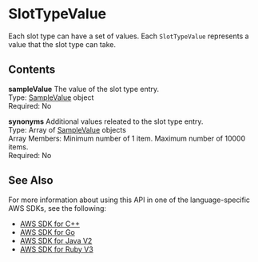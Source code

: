 # SlotTypeValue<a name="API_SlotTypeValue"></a>

Each slot type can have a set of values\. Each `SlotTypeValue` represents a value that the slot type can take\.

## Contents<a name="API_SlotTypeValue_Contents"></a>

 **sampleValue**   <a name="lexv2-Type-SlotTypeValue-sampleValue"></a>
The value of the slot type entry\.  
Type: [SampleValue](API_SampleValue.md) object  
Required: No

 **synonyms**   <a name="lexv2-Type-SlotTypeValue-synonyms"></a>
Additional values releated to the slot type entry\.  
Type: Array of [SampleValue](API_SampleValue.md) objects  
Array Members: Minimum number of 1 item\. Maximum number of 10000 items\.  
Required: No

## See Also<a name="API_SlotTypeValue_SeeAlso"></a>

For more information about using this API in one of the language\-specific AWS SDKs, see the following:
+  [ AWS SDK for C\+\+](https://docs.aws.amazon.com/goto/SdkForCpp/models.lex.v2-2020-08-07/SlotTypeValue) 
+  [ AWS SDK for Go](https://docs.aws.amazon.com/goto/SdkForGoV1/models.lex.v2-2020-08-07/SlotTypeValue) 
+  [ AWS SDK for Java V2](https://docs.aws.amazon.com/goto/SdkForJavaV2/models.lex.v2-2020-08-07/SlotTypeValue) 
+  [ AWS SDK for Ruby V3](https://docs.aws.amazon.com/goto/SdkForRubyV3/models.lex.v2-2020-08-07/SlotTypeValue) 